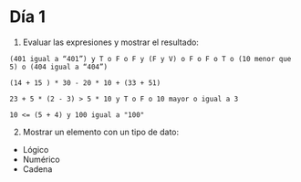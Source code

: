 # Día 1

1. Evaluar las expresiones y mostrar el resultado:
```
(401 igual a “401”) y T o F o F y (F y V) o F o F o T o (10 menor que 5) o (404 igual a “404”)
```

```
(14 + 15 ) * 30 - 20 * 10 + (33 + 51)
```

```
23 + 5 * (2 - 3) > 5 * 10 y T o F o 10 mayor o igual a 3
```

```
10 <= (5 + 4) y 100 igual a "100"
```

2. Mostrar un elemento con un tipo de dato:
- Lógico
- Numérico
- Cadena
